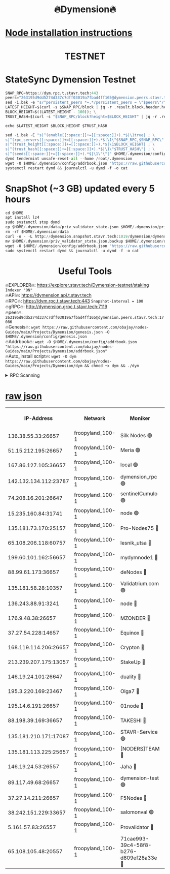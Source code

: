 <h1 align="center"> 🔥Dymension🔥</h1>

[Node installation instructions](https://github.com/obajay/nodes-Guides/tree/main/Projects/Dymension)
=

<h1 align="center"> TESTNET</h1>

# StateSync Dymension Testnet
```python
SNAP_RPC=https://dym.rpc.t.stavr.tech:443
peers="263195d9dd5274d337c7dff03019a7fbad4ff165@dymension.peers.stavr.tech:17086"
sed -i.bak -e "s/^persistent_peers *=.*/persistent_peers = \"$peers\"/" $HOME/.dymension/config/config.toml
LATEST_HEIGHT=$(curl -s $SNAP_RPC/block | jq -r .result.block.header.height); \
BLOCK_HEIGHT=$((LATEST_HEIGHT - 100)); \
TRUST_HASH=$(curl -s "$SNAP_RPC/block?height=$BLOCK_HEIGHT" | jq -r .result.block_id.hash)

echo $LATEST_HEIGHT $BLOCK_HEIGHT $TRUST_HASH

sed -i.bak -E "s|^(enable[[:space:]]+=[[:space:]]+).*$|\1true| ; \
s|^(rpc_servers[[:space:]]+=[[:space:]]+).*$|\1\"$SNAP_RPC,$SNAP_RPC\"| ; \
s|^(trust_height[[:space:]]+=[[:space:]]+).*$|\1$BLOCK_HEIGHT| ; \
s|^(trust_hash[[:space:]]+=[[:space:]]+).*$|\1\"$TRUST_HASH\"| ; \
s|^(seeds[[:space:]]+=[[:space:]]+).*$|\1\"\"|" $HOME/.dymension/config/config.toml
dymd tendermint unsafe-reset-all --home /root/.dymension
wget -O $HOME/.dymension/config/addrbook.json "https://raw.githubusercontent.com/obajay/nodes-Guides/main/Projects/Dymension/addrbook.json"
systemctl restart dymd && journalctl -u dymd -f -o cat

```
# SnapShot (~3 GB) updated every 5 hours
```python
cd $HOME
apt install lz4
sudo systemctl stop dymd
cp $HOME/.dymension/data/priv_validator_state.json $HOME/.dymension/priv_validator_state.json.backup
rm -rf $HOME/.dymension/data
curl -o - -L http://dymension.snapshot.stavr.tech:1019/dymension/dymension-snap.tar.lz4 | lz4 -c -d - | tar -x -C $HOME/.dymension --strip-components 2
mv $HOME/.dymension/priv_validator_state.json.backup $HOME/.dymension/data/priv_validator_state.json
wget -O $HOME/.dymension/config/addrbook.json "https://raw.githubusercontent.com/obajay/nodes-Guides/main/Projects/Dymension/addrbook.json"
sudo systemctl restart dymd && journalctl -u dymd -f -o cat
```

 <h1 align="center"> Useful Tools</h1>

🔥EXPLORER🔥:     https://explorer.stavr.tech/Dymension-testnet/staking        `Indexer "ON"` \
🔥API🔥:          https://dymension.api.t.stavr.tech \
🔥RPC🔥:          https://dym.rpc.t.stavr.tech:443                  `Snapshot-interval = 100` \
🔥gRPC🔥:         http://dymension.grpc.t.stavr.tech:7119 \
🔥peer🔥:         `263195d9dd5274d337c7dff03019a7fbad4ff165@dymension.peers.stavr.tech:17086` \
🔥Genesis🔥:     ```wget https://raw.githubusercontent.com/obajay/nodes-Guides/main/Projects/Dymension/genesis.json -O $HOME/.dymension/config/genesis.json``` \
🔥Addrbook🔥:    ```wget -O $HOME/.dymension/config/addrbook.json "https://raw.githubusercontent.com/obajay/nodes-Guides/main/Projects/Dymension/addrbook.json"``` \
🔥Auto_install script🔥: ```wget -O dym https://raw.githubusercontent.com/obajay/nodes-Guides/main/Projects/Dymension/dym && chmod +x dym && ./dym```

<details>
<summary>RPC Scanning</summary>

<h2 align="center"> We scan nodes in real time every 4 hours. And we provide the final result of RPC endpoints.
We cannot influence the operation of these nodes in any way. </h2>


```python
If Voting Power is higher than 0 --> then the Node is a validator of the network and may be subject to attack and be a potential threat to the chain.
```
```python
We marked such validators with a red symbol
```

</details>

[raw json](https://rpc-check.dymt.stavr.tech/dymt/rpc-dymt-result.json)
=


<table><tr><th>IP-Address</th><th>Network</th><th>Moniker</th><th>Latest Block Height</th><th>Earliest Block Height</th><th>Catching Up</th><th>Tx Index</th><th>Voting Power</th><th>Scan Time</th></tr><tr><td>136.38.55.33:26657</td><td>froopyland_100-1</td><td>Silk Nodes 🟢</td><td>1811282</td><td>1</td><td>False</td><td>on</td><td>0</td><td>2023-12-24T08:41:47.195671545UTC</td></tr><tr><td>51.15.212.195:26657</td><td>froopyland_100-1</td><td>Meria 🟢</td><td>1651535</td><td>1238063</td><td>False</td><td>on</td><td>0</td><td>2023-12-24T08:40:47.823349483UTC</td></tr><tr><td>167.86.127.105:36657</td><td>froopyland_100-1</td><td>local 🟢</td><td>1651535</td><td>1318001</td><td>False</td><td>off</td><td>0</td><td>2023-12-24T08:41:46.207172699UTC</td></tr><tr><td>142.132.134.112:23787</td><td>froopyland_100-1</td><td>dymension_rpc 🟢</td><td>1811278</td><td>1649923</td><td>False</td><td>on</td><td>0</td><td>2023-12-24T08:41:20.529168548UTC</td></tr><tr><td>74.208.16.201:26647</td><td>froopyland_100-1</td><td>sentinelCumulo 🟢</td><td>1811272</td><td>1652923</td><td>False</td><td>on</td><td>0</td><td>2023-12-24T08:40:49.502532757UTC</td></tr><tr><td>15.235.160.84:31741</td><td>froopyland_100-1</td><td>node 🟢</td><td>1811273</td><td>1652923</td><td>False</td><td>on</td><td>0</td><td>2023-12-24T08:40:50.827522910UTC</td></tr><tr><td>135.181.73.170:25157</td><td>froopyland_100-1</td><td>Pro-Nodes75 🔴</td><td>1811274</td><td>1652923</td><td>False</td><td>on</td><td>1</td><td>2023-12-24T08:41:00.379516331UTC</td></tr><tr><td>65.108.206.118:60757</td><td>froopyland_100-1</td><td>lesnik_utsa 🔴</td><td>1811275</td><td>1652923</td><td>False</td><td>on</td><td>1</td><td>2023-12-24T08:41:04.922829026UTC</td></tr><tr><td>199.60.101.162:56657</td><td>froopyland_100-1</td><td>mydymnode1 🔴</td><td>1811275</td><td>1652923</td><td>False</td><td>off</td><td>2</td><td>2023-12-24T08:41:05.748489484UTC</td></tr><tr><td>88.99.61.173:36657</td><td>froopyland_100-1</td><td>deNodes 🔴</td><td>1811280</td><td>1652923</td><td>False</td><td>off</td><td>1</td><td>2023-12-24T08:41:32.409030277UTC</td></tr><tr><td>135.181.58.28:10357</td><td>froopyland_100-1</td><td>Validatrium.com 🟢</td><td>1811280</td><td>1652923</td><td>False</td><td>on</td><td>0</td><td>2023-12-24T08:41:32.789196174UTC</td></tr><tr><td>136.243.88.91:3241</td><td>froopyland_100-1</td><td>node 🔴</td><td>1811280</td><td>1652923</td><td>False</td><td>on</td><td>1</td><td>2023-12-24T08:41:35.849589759UTC</td></tr><tr><td>176.9.48.38:26657</td><td>froopyland_100-1</td><td>MZONDER 🔴</td><td>1811281</td><td>1652923</td><td>False</td><td>on</td><td>1</td><td>2023-12-24T08:41:42.393504437UTC</td></tr><tr><td>37.27.54.228:14657</td><td>froopyland_100-1</td><td>Equinox 🔴</td><td>1811282</td><td>1652923</td><td>False</td><td>on</td><td>1</td><td>2023-12-24T08:41:45.834309370UTC</td></tr><tr><td>168.119.114.206:26657</td><td>froopyland_100-1</td><td>Crypton 🔴</td><td>1811283</td><td>1652923</td><td>False</td><td>off</td><td>1</td><td>2023-12-24T08:41:50.148881991UTC</td></tr><tr><td>213.239.207.175:13057</td><td>froopyland_100-1</td><td>StakeUp 🔴</td><td>1811284</td><td>1652923</td><td>False</td><td>off</td><td>1</td><td>2023-12-24T08:41:55.601332303UTC</td></tr><tr><td>146.19.24.101:26647</td><td>froopyland_100-1</td><td>duality 🔴</td><td>1811278</td><td>1655313</td><td>False</td><td>on</td><td>1</td><td>2023-12-24T08:41:23.940748486UTC</td></tr><tr><td>195.3.220.169:23467</td><td>froopyland_100-1</td><td>Olga7 🔴</td><td>1811281</td><td>1655313</td><td>False</td><td>on</td><td>1</td><td>2023-12-24T08:41:42.886888727UTC</td></tr><tr><td>195.14.6.191:26657</td><td>froopyland_100-1</td><td>01node 🔴</td><td>1811283</td><td>1655732</td><td>False</td><td>on</td><td>1</td><td>2023-12-24T08:41:49.864911638UTC</td></tr><tr><td>88.198.39.169:36657</td><td>froopyland_100-1</td><td>TAKESHI 🔴</td><td>1811273</td><td>1656584</td><td>False</td><td>on</td><td>1</td><td>2023-12-24T08:40:49.828858893UTC</td></tr><tr><td>135.181.210.171:17087</td><td>froopyland_100-1</td><td>STAVR-Service 🟢</td><td>1811274</td><td>1656584</td><td>False</td><td>on</td><td>0</td><td>2023-12-24T08:40:55.282700157UTC</td></tr><tr><td>135.181.113.225:25657</td><td>froopyland_100-1</td><td>[NODERS]TEAM 🔴</td><td>1811280</td><td>1656584</td><td>False</td><td>on</td><td>1</td><td>2023-12-24T08:41:33.188562722UTC</td></tr><tr><td>146.19.24.53:26557</td><td>froopyland_100-1</td><td>Jaha 🔴</td><td>1811280</td><td>1656584</td><td>False</td><td>off</td><td>1</td><td>2023-12-24T08:41:35.596832996UTC</td></tr><tr><td>89.117.49.68:26657</td><td>froopyland_100-1</td><td>dymension-test 🟢</td><td>1811283</td><td>1723012</td><td>False</td><td>on</td><td>0</td><td>2023-12-24T08:41:50.600271564UTC</td></tr><tr><td>37.27.14.211:26657</td><td>froopyland_100-1</td><td>F5Nodes 🔴</td><td>1811278</td><td>1765599</td><td>False</td><td>off</td><td>1</td><td>2023-12-24T08:41:21.020111582UTC</td></tr><tr><td>38.242.151.229:33657</td><td>froopyland_100-1</td><td>salomonval 🟢</td><td>1811282</td><td>1773995</td><td>False</td><td>off</td><td>0</td><td>2023-12-24T08:41:43.238361070UTC</td></tr><tr><td>5.161.57.83:26557</td><td>froopyland_100-1</td><td>Provalidator 🔴</td><td>1811272</td><td>1782134</td><td>False</td><td>on</td><td>1</td><td>2023-12-24T08:40:48.552697329UTC</td></tr><tr><td>65.108.105.48:20557</td><td>froopyland_100-1</td><td>71cae993-39c4-58f8-b276-d809ef28a33e 🔴</td><td>1811278</td><td>1802923</td><td>False</td><td>on</td><td>1</td><td>2023-12-24T08:41:21.378041268UTC</td></tr></table>
